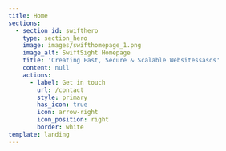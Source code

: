 ```yaml
---
title: Home
sections:
  - section_id: swifthero
    type: section_hero
    image: images/swifthomepage_1.png
    image_alt: SwiftSight Homepage
    title: 'Creating Fast, Secure & Scalable Websitessasds'
    content: null
    actions:
      - label: Get in touch
        url: /contact
        style: primary
        has_icon: true
        icon: arrow-right
        icon_position: right
        border: white
template: landing
---
```


